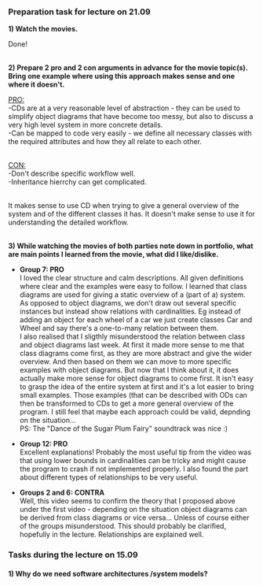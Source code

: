 ### Preparation task for lecture on 21.09

**1) Watch the movies.**<br>

Done! <br><br>

**2) Prepare 2 pro and 2 con arguments in advance for the movie topic(s). Bring one example where using this approach makes sense and one where it doesn't.**<br>

<ins>PRO:</ins><br>
-CDs are at a very reasonable level of abstraction - they can be used to simplify object diagrams that have become too messy, but also to discuss a very high level system
in more concrete details. <br>
-Can be mapped to code very easily - we define all necessary classes with the required attributes and how they all relate to each other.<br><br>

<ins>CON:</ins><br>
-Don't describe specific workflow well.<br>
-Inheritance hierrchy can get complicated.<br><br>

It makes sense to use CD when trying to give a general overview of the system and of the different classes it has. It doesn't make sense to use it for
understanding the detailed workflow.<br><br>

**3) While watching the movies of both parties note down in portfolio, what are main points I learned from the movie, what did I like/dislike.**<br>

* **Group 7: PRO** <br>
I loved the clear structure and calm descriptions. All given definitions where clear and the examples were easy to follow. I learned that class diagrams are used for
giving a static overview of a (part of a) system. As opposed to object diagrams, we don't draw out several specific instances but instead show relations with cardinalities.
Eg instead of adding an object for each wheel of a car we just create classes Car and Wheel and say there's a one-to-many relation between them.<br>
I also realised that I sligthly misunderstood the relation between class and object diagrams last week.
At first it made more sense to me that class diagrams come first, as they are more abstract and give the wider overview. And then based on them we can move to more specific examples
with object diagrams. But now that I think about it, it does actually make more sense for object diagrams to come first. It isn't easy to grasp the idea of the entire system
at first and it's a lot easier to bring small examples. Those examples (that can be described with ODs can then be transformed to CDs to get a more general overview of the program.
I still feel that maybe each approach could be valid, depnding on the situation...<br>
PS: The "Dance of the Sugar Plum Fairy" soundtrack was nice :) <br>


* **Group 12: PRO** <br>
Excellent explanations! Probably the most useful tip from the video was that using lower bounds in cardinalities can be tricky and might cause the program to crash if not implemented properly.
I also found the part about different types of relationships to be very useful.<br>

* **Groups 2 and 6: CONTRA** <br>
Well, this video seems to confirm the theory that I proposed above under the first video - depending on the situation object diagrams can be derived from class diagrams or vice versa...
Unless of course either of the groups misunderstood. This should probably be clarified, hopefully in the lecture. Relationships are explained well.<br>

### Tasks during the lecture on 15.09

#### 1) Why do we need software architectures /system models?
